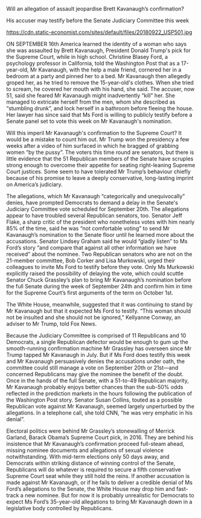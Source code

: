 Will an allegation of assault jeopardise Brett Kavanaugh’s confirmation?

His accuser may testify before the Senate Judiciary Committee this week

https://cdn.static-economist.com/sites/default/files/20180922_USP501.jpg

ON SEPTEMBER 16th America learned the identity of a woman who says she was assaulted by Brett Kavanaugh, President Donald Trump's pick for the Supreme Court, while in high school. Christine Blasey Ford, a psychology professor in California, told the  Washington Post  that as a 17-year-old, Mr Kavanaugh, with the help a male friend, cornered her in a bedroom at a party and pinned her to a bed. Mr Kavanaugh then allegedly groped her, as he tried to remove the 15-year-old's clothes. When she tried to scream, he covered her mouth with his hand, she said. The accuser, now 51, said she feared Mr Kavanaugh might inadvertently “kill” her. She managed to extricate herself from the men, whom she described as “stumbling drunk”, and lock herself in a bathroom before fleeing the house. Her lawyer has since said that Ms Ford is willing to publicly testify before a Senate panel set to vote this week on Mr Kavanaugh's nomination.

Will this imperil Mr Kavanaugh's confirmation to the Supreme Court? It would be a mistake to count him out. Mr Trump won the presidency a few weeks after a video of him surfaced in which he bragged of grabbing women “by the pussy”. The voters this time round are senators, but there is little evidence that the 51 Republican members of the Senate have scruples strong enough to overcome their appetite for seating right-leaning Supreme Court justices. Some seem to have tolerated Mr Trump’s behaviour chiefly because of his promise to leave a deeply conservative, long-lasting imprint on America’s judiciary.        

The allegations, which Mr Kavanaugh “categorically and unequivocally” denies, have prompted Democrats to demand a delay in the Senate's Judiciary Committee vote scheduled for September 20th. The allegations appear to have troubled several Republican senators, too. Senator Jeff Flake, a sharp critic of the president who nonetheless votes with him nearly 85% of the time, said he was “not comfortable voting” to send Mr Kavanaugh’s nomination to the Senate floor until he learned more about the accusations. Senator Lindsey Graham said he would “gladly listen” to Ms Ford’s story “and compare that against all other information we have received” about the nominee. Two Republican senators who are not on the 21-member committee, Bob Corker and Lisa Murkowski, urged their colleagues to invite Ms Ford to testify before they vote. Only Ms Murkowski explicitly raised the possibility of delaying the vote, which could scuttle Senator Chuck Grassley’s plan to bring Mr Kavanaugh’s nomination before the full Senate during the week of September 24th and confirm him in time for the Supreme Court’s first arguments of the term on October 1st.

The White House, meanwhile, suggested that it was continuing to stand by Mr Kavanaugh but that it expected Ms Ford to testify. “This woman should not be insulted and she should not be ignored,” Kellyanne Conway, an adviser to Mr Trump, told Fox News.

Because the Judiciary Committee is comprised of 11 Republicans and 10 Democrats, a single Republican defector would be enough to gum up the smooth-running confirmation machine Mr Grassley has overseen since Mr Trump tapped Mr Kavanaugh in July. But if Ms Ford does testify this week and Mr Kavanaugh persuasively denies the accusations under oath, the committee could still manage a vote on September 20th or 21st—and concerned Republicans may give the nominee the benefit of the doubt. Once in the hands of the full Senate, with a 51-to-49 Republican majority, Mr Kavanaugh probably enjoys better chances than the sub-50% odds reflected in the prediction markets in the hours following the publication of the  Washington Post  story. Senator Susan Collins, touted as a possible Republican vote against Mr Kavanaugh, seemed largely unperturbed by the allegations. In a telephone call, she told CNN, “he was very emphatic in his denial”. 

Electoral politics were behind Mr Grassley’s stonewalling of Merrick Garland, Barack Obama’s Supreme Court pick, in 2016. They are behind his insistence that Mr Kavanaugh’s confirmation proceed full-steam ahead, missing nominee documents and allegations of sexual violence notwithstanding. With mid-term elections only 50 days away, and Democrats within striking distance of winning control of the Senate, Republicans will do whatever is required to secure a fifth conservative Supreme Court seat while they still hold the reins. If another accusation is made against Mr Kavanaugh, or if he fails to deliver a credible denial of Ms Ford’s allegations to the Senate, the White House may drop him and fast-track a new nominee. But for now it is probably unrealistic for Democrats to expect Ms Ford’s 35-year-old allegations to bring Mr Kavanaugh down in a legislative body controlled by Republicans.